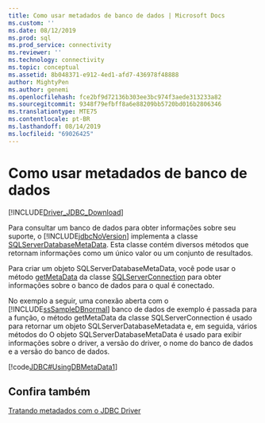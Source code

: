 ```yaml
---
title: Como usar metadados de banco de dados | Microsoft Docs
ms.custom: ''
ms.date: 08/12/2019
ms.prod: sql
ms.prod_service: connectivity
ms.reviewer: ''
ms.technology: connectivity
ms.topic: conceptual
ms.assetid: 8b048371-e912-4ed1-afd7-436978f48888
author: MightyPen
ms.author: genemi
ms.openlocfilehash: fce2bf9d72136b303ee3bc974f3aede313233a82
ms.sourcegitcommit: 9348f79efbff8a6e88209bb5720bd016b2806346
ms.translationtype: MTE75
ms.contentlocale: pt-BR
ms.lasthandoff: 08/14/2019
ms.locfileid: "69026425"
---
```

# <a name="using-database-metadata"></a>Como usar metadados de banco de dados

[!INCLUDE[Driver_JDBC_Download](../../includes/driver_jdbc_download.md)]

Para consultar um banco de dados para obter informações sobre seu suporte, o [!INCLUDE[jdbcNoVersion](../../includes/jdbcnoversion_md.md)] implementa a classe [SQLServerDatabaseMetaData](../../connect/jdbc/reference/sqlserverdatabasemetadata-class.md). Esta classe contém diversos métodos que retornam informações como um único valor ou um conjunto de resultados.

Para criar um objeto SQLServerDatabaseMetaData, você pode usar o método [getMetaData](../../connect/jdbc/reference/getmetadata-method-sqlserverconnection.md) da classe [SQLServerConnection](../../connect/jdbc/reference/sqlserverconnection-class.md) para obter informações sobre o banco de dados para o qual é conectado.

No exemplo a seguir, uma conexão aberta com o [!INCLUDE[ssSampleDBnormal](../../includes/sssampledbnormal_md.md)] banco de dados de exemplo é passada para a função, o método getMetaData da classe SQLServerConnection é usado para retornar um objeto SQLServerDatabaseMetadata e, em seguida, vários métodos do O objeto SQLServerDatabaseMetaData é usado para exibir informações sobre o driver, a versão do driver, o nome do banco de dados e a versão do banco de dados.

[!code[JDBC#UsingDBMetaData1](../../connect/jdbc/codesnippet/Java/using-database-metadata_1.java)]

## <a name="see-also"></a>Confira também

[Tratando metadados com o JDBC Driver](../../connect/jdbc/handling-metadata-with-the-jdbc-driver.md)
